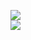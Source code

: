 [![](https://img.shields.io/badge/Made%20With-Github%20Spray-lightgrey.svg?style=for-the-badge&logo=github)](https://github.com/Annihil/github-spray#14634)  
[![](https://i.imgur.com/2DrTn0Z.gif)](https://github.com/Annihil/github-spray)